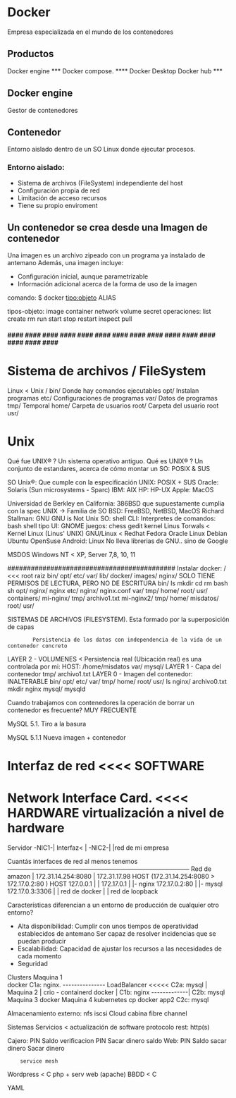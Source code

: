 # Docker

Empresa especializada en el mundo de los contenedores

## Productos

Docker engine ***
Docker compose.  ****
Docker Desktop
Docker hub    ***

## Docker engine

Gestor de contenedores

## Contenedor

Entorno aislado dentro de un SO Linux donde ejecutar procesos.

### Entorno aislado:
- Sistema de archivos (FileSystem) independiente del host
- Configuración propia de red
- Limitación de acceso recursos
- Tiene su propio enviroment

## Un contenedor se crea desde una Imagen de contenedor

Una imagen es un archivo zipeado con un programa ya instalado de antemano
Además, una imagen incluye:
- Configuración inicial, aunque parametrizable
- Información adicional acerca de la forma de uso de la imagen

comando:
    $ docker <tipo:objeto> <operacion> <args>               ALIAS

tipos-objeto: image container network volume secret
operaciones: list create rm run start stop restart inspect pull 


#### #### #### #### #### #### #### #### #### #### #### #### #### #### #### #### #### 
# Sistema de archivos / FileSystem

Linux < Unix
/
    bin/        Donde hay comandos ejecutables
    opt/        Instalan programas
    etc/        Configuraciones de programas
    var/        Datos de programas  
    tmp/        Temporal
    home/       Carpeta de usuarios
    root/       Carpeta del usuario root
    usr/



# Unix

Qué fue UNIX® ? Un sistema operativo antiguo.
Qué es UNIX®  ? Un conjunto de estandares, acerca de cómo montar un SO: POSIX & SUS

SO Unix®: Que cumple con la especificación UNIX: POSIX + SUS
Oracle: Solaris (Sun microsystems - Sparc)
IBM:    AIX
HP:     HP-UX
Apple:  MacOS

Universidad de Berkley en California: 386BSD que supuestamente cumplia con la spec UNIX
    -> Familia de SO BSD: FreeBSD, NetBSD, MacOS
Richard Stallman: GNU
    GNU is Not Unix
    SO:
        shell CLI: Interpretes de comandos: bash
        shell tipo UI: GNOME 
        juegos: chess
        gedit
        kernel
Linus Torwals < Kernel Linux (Linus' UNIX)
    GNU/Linux < Redhat
                    Fedora
                    Oracle Linux
                Debian
                    Ubuntu
                OpenSuse
Android: Linux
No lleva librerias de GNU.. sino de Google

MSDOS
Windows NT < XP, Server 7,8, 10, 11

###########################################
Instalar docker:
/ <<< root raiz
    bin/
    opt/
    etc/
    var/
        lib/
            docker/
                    images/
                            nginx/            SOLO TIENE PERMISOS DE LECTURA, PERO NO DE ESCRITURA
                                    bin/
                                        ls
                                        mkdir
                                        cd
                                        rm
                                        bash
                                        sh
                                    opt/
                                        nginx/
                                            nginx
                                    etc/
                                        nginx/
                                            nginx.conf
                                    var/
                                    tmp/
                                    home/
                                    root/
                                    usr/
                    containers/
                            mi-nginx/
                                    tmp/
                                        archivo1.txt
                            mi-nginx2/
    tmp/
    home/
        misdatos/
    root/
    usr/
    
    
SISTEMAS DE ARCHIVOS (FILESYSTEM). Esta formado por la superposición de capas
    
            Persistencia de los datos con independencia de la vida de un contenedor concreto
LAYER 2 - VOLUMENES             < Persistencia real (Ubicación real) es una controlada por mi: HOST: /home/misdatos
                                        var/
                                            mysql/
LAYER 1 - Capa del contenedor
                                                tmp/
                                                    archivo1.txt
LAYER 0 - Imagen del contenedor: INALTERABLE
                bin/    opt/    etc/    var/    tmp/    home/    root/    usr/
                ls         nginx/                   archivo0.txt
                mkdir       nginx
                           mysql/
                            mysqld


Cuando trabajamos con contenedores la operación de borrar un contenedor es frecuente? MUY FRECUENTE

MySQL 5.1.  Tiro a la basura
    
MySQL 5.1.1 Nueva imagen + contenedor


# Interfaz de red             <<<< SOFTWARE
# Network Interface Card.     <<<< HARDWARE virtualización a nivel de hardware

Servidor
            -NIC1-|
   Interfaz<      |
            -NIC2-|
                 |red de mi empresa


Cuantás interfaces de red al menos tenemos
––––––––––––––––––––––––––––––––––––––––––––––––––––––––––– Red de amazon
             | 172.31.14.254:8080                        | 172.31.17.98
            HOST  (172.31.14.254:8080 > 172.17.0.2:80 )  HOST 
  127.0.0.1  | | 172.17.0.1
             | |- nginx 172.17.0.2:80 
             | |- mysql 172.17.0.3:3306
             | | red de docker
             |
             | red de loopback


Características diferencian a un entorno de producción de cualquier otro entorno?
- Alta disponibilidad: Cumplir con unos tiempos de operatividad establecidos de antemano
                       Ser capaz de resolver incidencias que se puedan producir
- Escalabilidad:       Capacidad de ajustar los recursos a las necesidades de cada momento
- Seguridad

Clusters
    Maquina 1   
        docker
        C1a: nginx.  --------------- LoadBalancer <<<<<
        C2a: mysql                 |
    Maquina 2                      |   crio - containerd
        docker                     |
        C1b: nginx    -------------| 
        C2b: mysql
    Maquina 3
        docker
    Maquina 4
        kubernetes cp
        docker
        app2
        C2c: mysql

Almacenamiento externo:
    nfs
    iscsi
    Cloud
    cabina fibre channel
    
    
    
    
Sistemas
    Servicios < actualización de software 
    protocolo rest: http(s)
    
Cajero: PIN
        Saldo                               verificacion PIN
        Sacar dinero
                                            saldo
Web:    PIN
        Saldo                               sacar dinero
        Sacar dinero
        
        
        service mesh


Wordpress < C php + serv web (apache)
BBDD < C

YAML